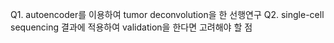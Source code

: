 Q1. autoencoder를 이용하여 tumor deconvolution을 한 선행연구
Q2. single-cell sequencing 결과에 적용하여 validation을 한다면 고려해야 할 점
